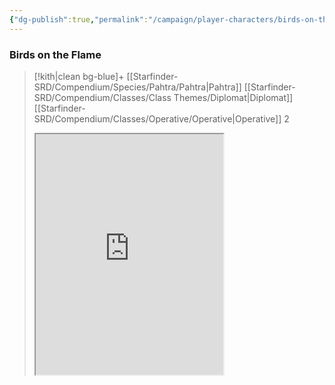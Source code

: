 ```yaml
---
{"dg-publish":true,"permalink":"/campaign/player-characters/birds-on-the-flame/birds/"}
---
```



### Birds on the Flame
>[!kith|clean bg-blue]+ [[Starfinder-SRD/Compendium/Species/Pahtra/Pahtra\|Pahtra]] [[Starfinder-SRD/Compendium/Classes/Class Themes/Diplomat\|Diplomat]] [[Starfinder-SRD/Compendium/Classes/Operative/Operative\|Operative]] 2
><iframe id="BirdsChar" title="Birds on the Flame Character Sheet" src="https://hephaistos.online/character/2100832054" width= "auto" height= "385"></iframe>